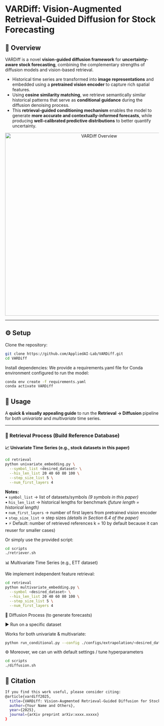 # **VARDiff: Vision-Augmented Retrieval-Guided Diffusion for Stock Forecasting**

## 📌 Overview
VARDiff is a novel **vision-guided diffusion framework** for **uncertainty-aware stock forecasting**, combining the complementary strengths of diffusion models and vision-based retrieval.

- Historical time series are transformed into **image representations** and embedded using a **pretrained vision encoder** to capture rich spatial features.  
- Using **cosine similarity matching**, we retrieve semantically similar historical patterns that serve as **conditional guidance** during the diffusion denoising process.  
- This **retrieval-guided conditioning mechanism** enables the model to generate **more accurate and contextually-informed forecasts**, while producing **well-calibrated predictive distributions** to better quantify uncertainty.  

<p align="center">
  <img src="visual/overview.png" alt="VARDiff Overview" width="600">
</p>

---

## ⚙️ Setup

Clone the repository:
```bash
git clone https://github.com/AppliedAI-Lab/VARDiff.git
cd VARDiff
```
Install dependencies:
We provide a requirements.yaml file for Conda environment configured to run the model:
```bash
conda env create -f requirements.yaml
conda activate VARDiff
```

## 🚀 Usage  

A **quick & visually appealing guide** to run the **Retrieval → Diffusion** pipeline for both *univariate* and *multivariate* time series.  

---

### 🔹 Retrieval Process (Build Reference Database)

#### 📈 Univariate Time Series (e.g., stock datasets in this paper)
```bash
cd retrieval
python univariate_embedding.py \
  --symbol_list <desired_dataset> \
  --his_len_list 20 40 60 80 100 \
  --step_size_list 5 \
  --num_first_layers 4
```
**Notes:**  
• `symbol_list` → list of datasets/symbols *(9 symbols in this paper)*  
• `his_len_list` → historical lengths for benchmark *(future length = historical length)*  
• `num_first_layers` → number of first layers from pretrained vision encoder  
• `step_size_list` → step sizes *(details in Section 6.4 of the paper)*  
• ⚡ Default: number of retrieved references k = 10 by default because it can reuser for smaller cases)

Or simply use the provided script:
```bash
cd scripts
./retriever.sh
```

📊 Multivariate Time Series (e.g., ETT dataset)

We implement independent feature retrieval:
```bash
cd retrieval
python multivariate_embedding.py \
  --symbol <desired_dataset> \
  --his_len_list 20 40 60 80 100 \
  --step_size_list 5 \
  --num_first_layers 4

```
🔹 Diffusion Process (to generate forecasts)

▶️ Run on a specific dataset

Works for both univariate & multivariate:
```bash
python run_conditional.py --config ./configs/extrapolation/<desired_dataset>.yaml 
```
⚙️ Moreover, we can un with default settings / tune hyperparameters
```bash
cd scripts
./diffusion.sh
```
## 📖 Citation
```bash
If you find this work useful, please consider citing:
@article{vardiff2025,
  title={VARDiff: Vision-Augmented Retrieval-Guided Diffusion for Stock Forecasting},
  author={Your Name and Others},
  year={2025},
  journal={arXiv preprint arXiv:xxxx.xxxxx}
}
```


